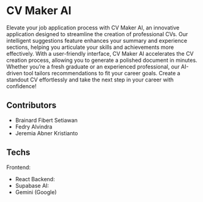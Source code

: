 # CV Maker AI
Elevate your job application process with CV Maker AI, an innovative application designed to streamline the creation of professional CVs. Our intelligent suggestions feature enhances your summary and experience sections, helping you articulate your skills and achievements more effectively. With a user-friendly interface, CV Maker AI accelerates the CV creation process, allowing you to generate a polished document in minutes. Whether you’re a fresh graduate or an experienced professional, our AI-driven tool tailors recommendations to fit your career goals. Create a standout CV effortlessly and take the next step in your career with confidence!

## Contributors
- Brainard Fibert Setiawan
- Fedry Alvindra
- Jeremia Abner Kristianto

## Techs
Frontend:
- React
Backend:
- Supabase
AI:
- Gemini (Google)

